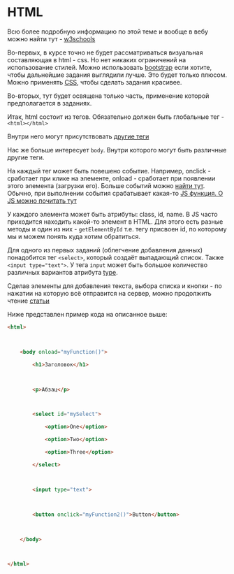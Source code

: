 # HTML

Всю более подробную информацию по этой теме и вообще в вебу можно найти тут - [w3schools](https://www.w3schools.com/)

Во-первых, в курсе точно не будет рассматриваться визуальная составляющая в html - css. Но нет никаких ограничений на использование стилей. Можно использовать [bootstrap](https://www.w3schools.com/bootstrap4/default.asp) если хотите, чтобы дальнейшие задания выглядили лучше. Это будет только плюсом.  
Можно применять [CSS](https://www.w3schools.com/css/default.asp), чтобы сделать задания красивее.

Во-вторых, тут будет освящена только часть, применение которой предполагается в заданиях.

Итак, html состоит из тегов. Обязательно должен быть глобальные тег - `<html></html>`

Внутри него могут присутствовать [другие теги](https://www.w3schools.com/html/html_intro.asp)

Нас же больше интересует `body`. Внутри которого могут быть различные другие теги.

На каждый тег может быть повешено событие. Например, onclick - сработает при клике на элементе, onload - сработает при появлении этого элемента (загрузки его). Больше событий можно [найти тут](https://www.w3schools.com/jsref/dom_obj_event.asp). Обычно, при выполнении события срабатывает какая-то [JS функция. О JS можно почитать тут](../JS)

У каждого элемента может быть атрибуты: class, id, name. В JS часто приходится находить какой-то элемент в HTML. Для этого есть разные методы и один из них - `getElementById` т.е. тегу присвоен id, по которому мы и можем понять куда хотим обратиться.

Для одного из первых заданий (облегчение добавления данных) понадобится тег `<select>`, который создаёт выпадающий список. Также `<input type="text">`. У тега `input` может быть большое количество различных вариантов атрибута [type](https://www.w3schools.com/tags/att_input_type.asp).

Сделав элементы для добавления текста, выбора списка и кнопки - по нажатии на которую всё отправится на сервер, можно продолжить чтение [статьи](../JS)

Ниже представлен пример кода на описанное выше:

```HTML
<html>



    <body onload="myFunction()">

        <h1>Заголовок</h1>



        <p>Абзац</p>



        <select id="mySelect">

            <option>One</option>

            <option>Two</option>

            <option>Three</option>

        </select>



        <input type="text">



        <button onclick="myFunction2()">Button</button>



    </body>



</html>



```
